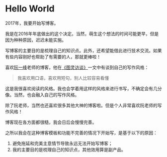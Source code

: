 # [](#header-1) Hello World

2017年，我要开始写博客。

我是在2016年年底做出的这个决定。当然，萌生这个想法的时间可能更早，但是因为种种原因，迟迟未能实施。

写博客的主要目的是梳理自己的知识点。此外，还希望能借此进行技术交流。如果有些内容刚好也帮助了有需要的人，那就更棒啦！

喜欢[阮一峰](http://www.ruanyifeng.com?_blank)老师的博客，他在[《图灵访谈》](http://www.ruanyifeng.com/blog/2015/02/turing-interview.html?_blank)一文中有谈到自己的写作风格：

> 我喜欢用口语，喜欢用短句，别人比较容易看懂

这是我很喜欢阅读的风格。我也会学着用这样的风格来进行书写，不确定会有几分像。当然，也会融入自己的写作风格。

除了阮老师，当然也还喜欢很多其他大神的博客啦。但是个人非常喜欢阮老师的写作风格！

博客现在各方面都很糙，我会日后会慢慢完善。

之所以我会在这种博客模板和功能不完善的情况下开始写，是基于以下的原因：

1. 避免拖延和完美主意情节导致永远无法开始写博客；
2. 我的主要目的是梳理自己的知识点，其他效用算是副产品。